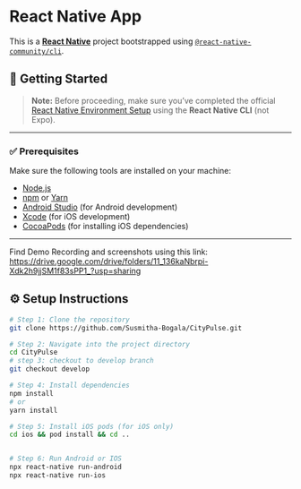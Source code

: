# React Native App

This is a [**React Native**](https://reactnative.dev) project bootstrapped using [`@react-native-community/cli`](https://github.com/react-native-community/cli).

## 🚀 Getting Started

> **Note:** Before proceeding, make sure you’ve completed the official [React Native Environment Setup](https://reactnative.dev/docs/environment-setup) using the **React Native CLI** (not Expo).

---

### ✅ Prerequisites

Make sure the following tools are installed on your machine:

- [Node.js](https://nodejs.org/)
- [npm](https://www.npmjs.com/) or [Yarn](https://yarnpkg.com/)
- [Android Studio](https://developer.android.com/studio) (for Android development)
- [Xcode](https://developer.apple.com/xcode/) (for iOS development)
- [CocoaPods](https://guides.cocoapods.org/using/getting-started.html) (for installing iOS dependencies)

---

Find Demo Recording and screenshots using this link:  https://drive.google.com/drive/folders/11_136kaNbrpi-Xdk2h9jjSM1f83sPP1_?usp=sharing




## ⚙️ Setup Instructions

```bash
# Step 1: Clone the repository
git clone https://github.com/Susmitha-Bogala/CityPulse.git

# Step 2: Navigate into the project directory
cd CityPulse
# step 3: checkout to develop branch
git checkout develop

# Step 4: Install dependencies
npm install
# or
yarn install

# Step 5: Install iOS pods (for iOS only)
cd ios && pod install && cd ..


# Step 6: Run Android or IOS
npx react-native run-android
npx react-native run-ios


```
